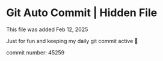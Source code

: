 # Git Auto Commit | Hidden File

This file was added Feb 12, 2025

Just for fun and keeping my daily git commit active 🤪

commit number: 45259
